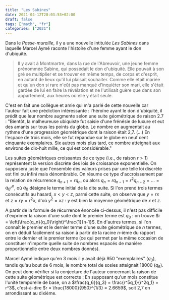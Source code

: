 ```yaml
---
title: "Les Sabines"
date: 2021-04-12T20:03:53+02:00
draft: false
tags: ["math", "fr"]
categories: ["2021"]
---
```

Dans le *Passe-muraille*, il y a une nouvelle intitulée *Les Sabines* dans laquelle Marcel Aymé raconte l'histoire d'une femme ayant le don d'ubiquité.

> Il y avait à Montmartre, dans la rue de l'Abreuvoir, une jeune femme prénommée Sabine, qui possédait le don d'ubiquité. Elle pouvait à son gré se multiplier et se trouver en même temps, de corps et d'esprit, en autant de lieux qu'il lui plaisait souhaiter. Comme elle était mariée et qu'un don si rare n'eût pas manqué d'inquiéter son mari, elle s'était gardée de lui en faire la révélation et ne l'utilisait guère que dans son appartement, aux heures où elle y était seule.

C'est en fait une collègue et amie qui m'a parlé de cette nouvelle car l'auteur fait une prédiction intéressante : l'héroïne ayant le don d'ubiquité, il prédit que leur nombre augmente selon une suite géométrique de raison 2.7 : "Bientôt, la malheureuse ubiquiste fut saisie d'une frénésie de luxure et eut des amants sur tous les points du globe. Le nombre en augmentait au rythme d'une progression géométrique dont la raison était 2,7. (...) En l'espace de trois mois, elle se fut répandue sur le globe en neuf cent cinquante exemplaires. Six autres mois plus tard, ce nombre atteignait aux environs de dix-huit mille, ce qui est considérable."

Les suites géométriques croissantes de ce type (i.e., de raison $r > 1$) représentent la version discrète des lois de croissance exponentielle. On supposera juste que l'ensemble des valeurs prises par une telle loi discrète est fini ou infini mais dénombrable. On résume ce type d'accroissement par la relation de récurrence $q_{n+1} = rq_n$, ou alors $q_n = r q_{n-1} = r^2q_{n-2} = \dots = q_0r^n$, où $q_0$ désigne le terme initial de la dite suite. Si l'on prend trois termes consécutifs au hasard, $x < y < z$, parmi cette suite, on observe que $y = rx$ et $z = ry = r^2x$, d'où $y^2 = xz$ : $y$ est bien la moyenne géométrique de $x$ et $z$.

A partir de la formule de récurrence énoncée ci-dessus, il n'est pas difficile d'exprimer la raison d'une suite dont le premier terme est $q_0$ : on trouve $r = \left(\frac{q_n}{q_0}\right)^\frac{1}{n-1}$. En d'autres termes, si l'on connaît le premier et le dernier terme d'une suite géométrique de $n$ termes, on en déduit facilement sa raison à partir de la racine $n$-ième du rapport entre le dernier et le premier terme (ce qui permet par la même occasion de constituer n'importe quelle suite de nombres espacés de manière proportionnelle entre deux nombres donnés).

Marcel Aymé indique qu'en 3 mois il y avait déjà 950 "exemplaires" ($q_3$), tandis qu'au bout de 6 mois, le nombre total de sosies atteignait 18000 ($q_6$). On peut donc vérifier si la conjecture de l'auteur concernant la raison de cette suite géométrique est correcte : En supposant qu'un mois constitue l'unité temporelle de base, on a $\frac{q_6}{q_3} = \frac{r^5q_1}{r^2q_1} = r^3$, c'est-à-dire $r = \frac{18000}{950}^{1/3} = 2.6659$, soit 2,7 en arrondissant au dixième.
